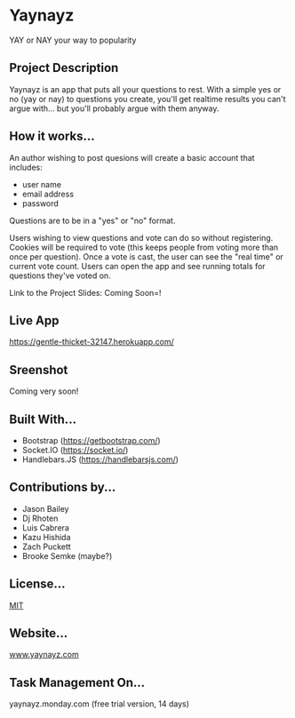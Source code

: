 # Yaynayz
YAY or NAY your way to popularity

## Project Description
Yaynayz is an app that puts all your questions to rest. With a simple yes or no (yay or nay) to questions you create, you'll get realtime results you can't argue with... but you'll probably argue with them anyway.

## How it works...
An author wishing to post quesions will create a basic account that includes:
* user name
* email address
* password

Questions are to be in a "yes" or "no" format.

Users wishing to view questions and vote can do so without registering. Cookies will be required to vote (this keeps people from voting more than once per question). Once a vote is cast, the user can see the "real time" or current vote count. Users can open the app and see running totals for questions they've voted on. 

Link to the Project Slides: Coming Soon=!

## Live App
https://gentle-thicket-32147.herokuapp.com/

## Sreenshot
Coming very soon!

## Built With...
* Bootstrap  (https://getbootstrap.com/)
* Socket.IO (https://socket.io/)
* Handlebars.JS (https://handlebarsjs.com/)

## Contributions by...
* Jason Bailey
* Dj Rhoten 
* Luis Cabrera
* Kazu Hishida
* Zach Puckett
* Brooke Semke (maybe?)

## License...
[MIT](https://choosealicense.com/licenses/mit/)

## Website...
 www.yaynayz.com

## Task Management On...
yaynayz.monday.com (free trial version, 14 days)
